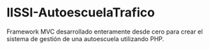 # IISSI-AutoescuelaTrafico
Framework MVC desarrollado enteramente desde cero para crear el sistema de gestión de una autoescuela utilizando PHP.
